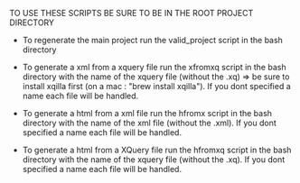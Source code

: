 TO USE THESE SCRIPTS BE SURE TO BE IN THE ROOT PROJECT DIRECTORY

- To regenerate the main project run the valid_project script in the bash directory

- To generate a xml from a xquery file run the xfromxq script in the bash directory with the name of the xquery file (without the .xq) => be sure to install xqilla first (on a mac : "brew install xqilla"). If you dont specified a name each file will be handled.

- To generate a html from a xml file run the hfromx script in the bash directory with the name of the xml file (without the .xml). If you dont specified a name each file will be handled.

- To generate a html from a XQuery file run the hfromxq script in the bash directory with the name of the xquery file (without the .xq). If you dont specified a name each file will be handled.
